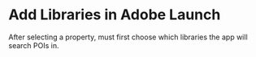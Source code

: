 # Add Libraries in Adobe Launch

After selecting a property, must first choose which libraries the app will search POIs in.

